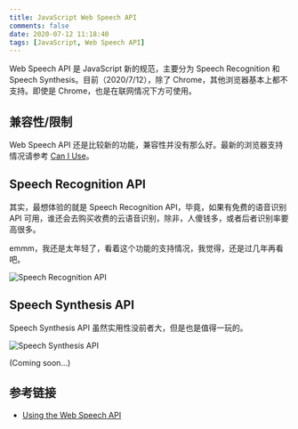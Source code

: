 ```yaml
---
title: JavaScript Web Speech API
comments: false
date: 2020-07-12 11:18:40
tags: [JavaScript, Web Speech API]
---
```


Web Speech API 是 JavaScript 新的规范，主要分为 Speech Recognition 和 Speech Synthesis。目前（2020/7/12），除了 Chrome，其他浏览器基本上都不支持。即使是 Chrome，也是在联网情况下方可使用。

## 兼容性/限制

Web Speech API 还是比较新的功能，兼容性并没有那么好。最新的浏览器支持情况请参考 [Can I Use](https://caniuse.com/#feat=speech)。

## Speech Recognition API

其实，最想体验的就是 Speech Recognition API，毕竟，如果有免费的语音识别 API 可用，谁还会去购买收费的云语音识别，除非，人傻钱多，或者后者识别率要高很多。

emmm，我还是太年轻了，看着这个功能的支持情况，我觉得，还是过几年再看吧。

![Speech Recognition API](/images/javascript-web-speech-api/Speech%20Recognition%20API.20200713.PNG)

## Speech Synthesis API

Speech Synthesis API 虽然实用性没前者大，但是也是值得一玩的。

![Speech Synthesis API](/images/javascript-web-speech-api/Speech%20Synthesis%20API.20200713.PNG)

(Coming soon...)

## 参考链接

- [Using the Web Speech API](https://developer.mozilla.org/en-US/docs/Web/API/Web_Speech_API/Using_the_Web_Speech_API)
